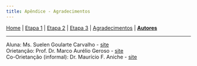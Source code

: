 ```yaml
---
title: Apêndice - Agradecimentos
---
```


[Home](/master-degree-dissertation) | [Etapa 1](etapa-1) | [Etapa 2](etapa-2) | [Etapa 3](etapa-3) | [Agradecimentos](agradecimentos) | [<b>Autores</b>](autores) 
<hr/>

Aluna: Ms. Suelen Goularte Carvalho - <a href="http://suelengc.com" target="_blank">site</a> <br>
Orietanção: Prof. Dr. Marco Aurélio Geroso - <a href="https://www.ime.usp.br/~gerosa" target="_blank">site</a> <br>
Co-Orietanção (informal): Dr. Maurício F. Aniche - <a href="http://www.mauricioaniche.com" target="_blank">site</a>